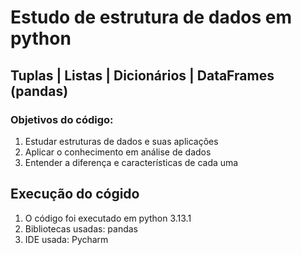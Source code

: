 # Estudo de estrutura de dados em python
## Tuplas | Listas | Dicionários | DataFrames (pandas)
### Objetivos do código:
1. Estudar estruturas de dados e suas aplicações
2. Aplicar o conhecimento em análise de dados
3. Entender a diferença e características de cada uma

## Execução do cógido
1. O código foi executado em python 3.13.1
2. Bibliotecas usadas: pandas
3. IDE usada: Pycharm
